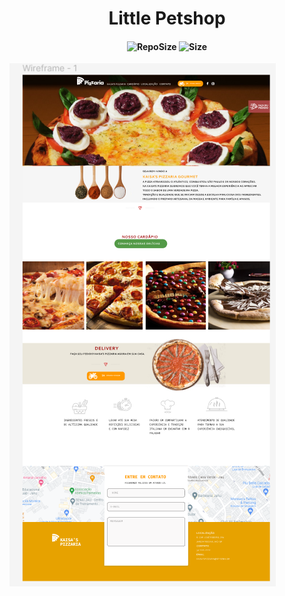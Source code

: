 [repoSizeImage]: https://img.shields.io/github/repo-size/ProfCastello/PetShop?style=plastic
[pizzaImage]: images/pizza.png

<h1 align="center">Little Petshop</h1>

<h4 align="center">
<!-- Ola -->

![RepoSize][repoSizeImage] ![Size][repoSizeImage]

</h4>

![Pizza][pizzaImage]